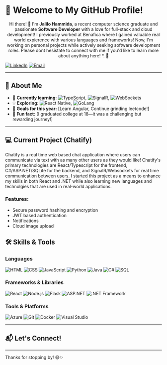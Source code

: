 # 👋 Welcome to My GitHub Profile!

<p align="center">
  Hi there! 👋 I'm <strong>Jalilo Hammida</strong>, a recent computer science graduate and passionate <strong>Software Developer</strong> with a love for full-stack and cloud development! 
  I previously worked at Benafica where I gained valuable real world expierence with various languages and frameworks! Now, I'm working on personal projects while actively seeking software development roles. 
  Please dont hesistate to connect with me if you'd like to learn more about anything here!  *. 🚀
</p>

  [![LinkedIn](https://img.shields.io/badge/-LinkedIn-0077B5?logo=linkedin&logoColor=white&style=flat)](https://www.linkedin.com/in/abdou-aljalil-h-088657212) [![Email](https://img.shields.io/badge/-Email-D14836?logo=gmail&logoColor=white&style=flat)](mailto:jhammida@gmail.com)

---

## 🌟 About Me

- 🌱 **Currently learning:** ![TypeScript](https://img.shields.io/badge/-TypeScript-3178C6?logo=typescript&logoColor=white&style=flat), ![SignalR](https://img.shields.io/badge/-SignalR-512BD4?logo=.net&logoColor=white&style=flat), ![WebSockets](https://img.shields.io/badge/-WebSockets-010101?logo=web&logoColor=white&style=flat)  
- 💡 **Exploring:** ![React Native](https://img.shields.io/badge/-React%20Native-61DAFB?logo=react&logoColor=black&style=flat), ![GoLang](https://img.shields.io/badge/-Go-00ADD8?logo=go&logoColor=white&style=flat)  
- 🎯 **Goals for this year:** [Learn Angular, Continue grinding leetcode!]  
- 🧩 **Fun fact:** [I graduated college at 18—it was a challenging but rewarding journey!]  

---
## 💻 Current Project (Chatify)
Chatify is a real time web based chat application where users can communicate via text with as many other users as they would like! Chatify's primary technologies are React/Typescript for the frontend, C#/ASP.NET/SQLite for the backend, and SignalR/Websockets for real time communication between users. I started this project as a means to enhance my skills in both React and .NET while also learning new languages and technolgies that are used in real-world applications.

### Features:
- Secure password hashing and encryption
- JWT based authentication
- Notifications
- Cloud image upload

## 🛠️ Skills & Tools

### Languages
![HTML](https://img.shields.io/badge/-HTML5-E34F26?logo=html5&logoColor=white&style=flat)
![CSS](https://img.shields.io/badge/-CSS3-1572B6?logo=css3&logoColor=white&style=flat)
![JavaScript](https://img.shields.io/badge/-JavaScript-F7DF1E?logo=javascript&logoColor=black&style=flat) 
![Python](https://img.shields.io/badge/-Python-3776AB?logo=python&logoColor=white&style=flat)
![Java](https://img.shields.io/badge/-Java-007396?logo=java&logoColor=white&style=flat)
![C#](https://img.shields.io/badge/-C%23-239120?logo=csharp&logoColor=white&style=flat)
![SQL](https://img.shields.io/badge/-SQL-CC2927?logo=microsoftsqlserver&logoColor=white&style=flat)

### Frameworks & Libraries
![React](https://img.shields.io/badge/-React-61DAFB?logo=react&logoColor=black&style=flat)
![Node.js](https://img.shields.io/badge/-Node.js-339933?logo=nodedotjs&logoColor=white&style=flat)
![Flask](https://img.shields.io/badge/-Flask-000000?logo=flask&logoColor=white&style=flat)
![ASP.NET](https://img.shields.io/badge/-ASP.NET-512BD4?logo=dotnet&logoColor=white&style=flat)
![.NET Framework](https://img.shields.io/badge/-.NET%20Framework-512BD4?logo=dotnet&logoColor=white&style=flat)

### Tools & Platforms
![Azure](https://img.shields.io/badge/-Microsoft%20Azure-0078D4?logo=microsoftazure&logoColor=white&style=flat)
![Git](https://img.shields.io/badge/-Git-F05032?logo=git&logoColor=white&style=flat)
![Docker](https://img.shields.io/badge/-Docker-2496ED?logo=docker&logoColor=white&style=flat)
![Visual Studio](https://img.shields.io/badge/-Visual%20Studio-5C2D91?logo=visualstudio&logoColor=white&style=flat)

---

## 📬 Let's Connect!



---

Thanks for stopping by! 😄✨  
